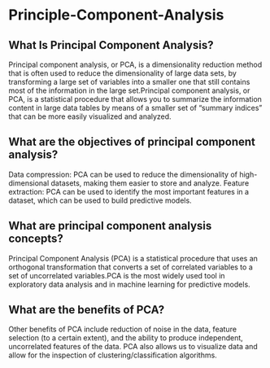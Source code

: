# Principle-Component-Analysis

## What Is Principal Component Analysis? 

Principal component analysis, or PCA, is a dimensionality reduction method that is often used to reduce the dimensionality of large data sets, by transforming a large set of variables into a smaller one that still contains most of the information in the large set.Principal component analysis, or PCA, is a statistical procedure that allows you to summarize the information content in large data tables by means of a smaller set of “summary indices” that can be more easily visualized and analyzed.

## What are the objectives of principal component analysis?

Data compression: PCA can be used to reduce the dimensionality of high-dimensional datasets, making them easier to store and analyze. Feature extraction: PCA can be used to identify the most important features in a dataset, which can be used to build predictive models.

## What are principal component analysis concepts?

Principal Component Analysis (PCA) is a statistical procedure that uses an orthogonal transformation that converts a set of correlated variables to a set of uncorrelated variables.PCA is the most widely used tool in exploratory data analysis and in machine learning for predictive models.

## What are the benefits of PCA?

Other benefits of PCA include reduction of noise in the data, feature selection (to a certain extent), and the ability to produce independent, uncorrelated features of the data. PCA also allows us to visualize data and allow for the inspection of clustering/classification algorithms.


